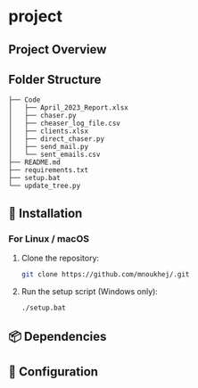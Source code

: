 # project

## Project Overview


## Folder Structure

<!-- TREE_START -->
```
├── Code
│   ├── April_2023_Report.xlsx
│   ├── chaser.py
│   ├── cheaser_log_file.csv
│   ├── clients.xlsx
│   ├── direct_chaser.py
│   ├── send_mail.py
│   └── sent_emails.csv
├── README.md
├── requirements.txt
├── setup.bat
└── update_tree.py
```
<!-- TREE_END -->


## 🚀 Installation

### For Linux / macOS

1. Clone the repository:
   ```bash
   git clone https://github.com/mnoukhej/.git

2. Run the setup script (Windows only):
   ```bash
   ./setup.bat


## 📦 Dependencies
<!-- - Python 3.7+
- pandas
- openpyxl
- numpy -->

## 🔧 Configuration

